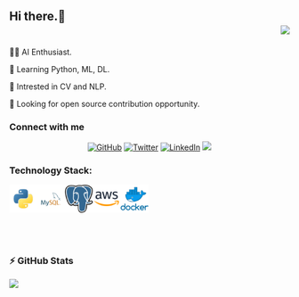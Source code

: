 
## Hi there.👋  <div align = 'right'>![](https://komarev.com/ghpvc/?username=nischayggowda105&color=green)</div> 

:man_technologist: AI Enthusiast.

🌱 Learning Python, ML, DL.

:robot: Intrested in CV and NLP.  

:handshake: Looking for open source contribution opportunity.

### Connect with me

<p align="center">
	<a href="https://github.com/nischayggowda105"><img src="https://img.shields.io/badge/GitHub-100000?style=for-the-badge&logo=github&logoColor=white" alt="GitHub"></a>
	<a href="https://twitter.com/Nischay"><img src="https://img.shields.io/badge/Twitter-1DA1F2?style=for-the-badge&logo=twitter&logoColor=white" alt="Twitter"></a>
	<a href="https://www.linkedin.com/in/nischaygirishgowda"><img src="https://img.shields.io/badge/LinkedIn-0077B5?style=for-the-badge&logo=linkedin&logoColor=white" alt="LinkedIn"></a>
<!-- 	<a href="https://nischay-gowda.medium.com/"><img src="https://img.shields.io/badge/Medium-12100E?style=for-the-badge&logo=medium&logoColor=white" height=20></a>  -->
	<a href="https://nischay-gowda.medium.com/"><img src="https://img.shields.io/badge/Medium-12100E?style=for-the-badge&logo=medium&logoColor=white" ></a> 

	
<!-- 	<a href="https://github.com/sponsors/nischayggowda105"><img src="https://img.shields.io/badge/GitHub_Sponsors--_.svg?style=social&logo=github&logoColor=EA4AAA" alt="GitHub Sponsors"></a> -->
</p>

### Technology Stack:

<img align="left" alt="Python" width="50px" src="https://raw.githubusercontent.com/github/explore/80688e429a7d4ef2fca1e82350fe8e3517d3494d/topics/python/python.png" />
<img align="left" alt="Mysql" width="50px" src="https://raw.githubusercontent.com/github/explore/80688e429a7d4ef2fca1e82350fe8e3517d3494d/topics/mysql/mysql.png" />
<img align="left" alt="Postgresql" width="50px" src="https://raw.githubusercontent.com/github/explore/80688e429a7d4ef2fca1e82350fe8e3517d3494d/topics/postgresql/postgresql.png" />
<img align="left" alt="AWS" width="50px" src="https://raw.githubusercontent.com/github/explore/fbceb94436312b6dacde68d122a5b9c7d11f9524/topics/aws/aws.png" />
<img align="left" alt="Docker" width="50px" src="https://raw.githubusercontent.com/github/explore/80688e429a7d4ef2fca1e82350fe8e3517d3494d/topics/docker/docker.png" />


<br />
<br />
<br />
<br />
<br />
<br />


### :zap: GitHub Stats


![](https://github-readme-stats.vercel.app/api?username=nischayggowda105)
